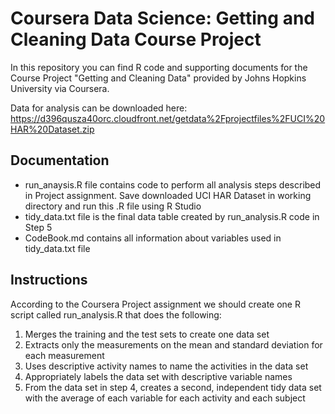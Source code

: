 # Coursera Data Science: Getting and Cleaning Data Course Project

In this repository you can find R code and supporting documents for the Course Project "Getting and Cleaning Data" provided by Johns Hopkins University via Coursera.

Data for analysis can be downloaded here: 
https://d396qusza40orc.cloudfront.net/getdata%2Fprojectfiles%2FUCI%20HAR%20Dataset.zip

## Documentation

*   run_anaysis.R file contains code to perform all analysis steps described in Project assignment.
    Save downloaded UCI HAR Dataset in working directory and run this .R file using R Studio
*   tidy_data.txt file is the final data table created by run_analysis.R code in Step 5
*   CodeBook.md contains all information about variables used in tidy_data.txt file

## Instructions

According to the Coursera Project assignment we should create one R script called run_analysis.R that does the following:
1. Merges the training and the test sets to create one data set
2. Extracts only the measurements on the mean and standard deviation for each measurement
3. Uses descriptive activity names to name the activities in the data set
4. Appropriately labels the data set with descriptive variable names
5. From the data set in step 4, creates a second, independent tidy data set with the average of each variable for each activity and each subject


    




